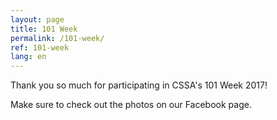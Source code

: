 ```yaml
---
layout: page
title: 101 Week
permalink: /101-week/
ref: 101-week
lang: en
---
```


Thank you so much for participating in CSSA's 101 Week 2017!

Make sure to check out the photos on our Facebook page.
